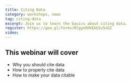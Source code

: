 ```yaml
---
title: Citing Data
category: workshops, news
tag: citing-data
excerpt: Join us to learn the basics about citing data.  
register: https://goo.gl/forms/Nlgyo5HVEkU1u5oG2
video: 
---
```


## This webinar will cover

+ Why you should cite data
+ How to properly cite data
+ How to make your data citable 